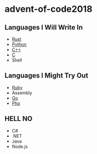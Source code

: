 # advent-of-code2018
## Languages I Will Write In
- [Rust](https://rust-lang.org)
- [Python](https://python.org)
- [C++](https://learncpp.com)
- [C](https://c-language.com)
- Shell
## Languages I Might Try Out
- [Ruby](https://ruby-lang.org)
- Assembly
- [Go](https://golang.org)
- [Php](https://php.net)
## HELL NO
- C#
- .NET
- Java
- Node.js
